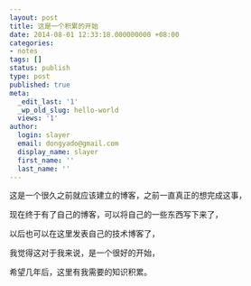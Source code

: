 ```yaml
---
layout: post
title: 这是一个积累的开始
date: 2014-08-01 12:33:18.000000000 +08:00
categories:
- notes
tags: []
status: publish
type: post
published: true
meta:
  _edit_last: '1'
  _wp_old_slug: hello-world
  views: '1'
author:
  login: slayer
  email: dongyado@gmail.com
  display_name: slayer
  first_name: ''
  last_name: ''
---
```


这是一个很久之前就应该建立的博客，之前一直真正的想完成这事，

<!-- more -->

现在终于有了自己的博客，可以将自己的一些东西写下来了，

以后也可以在这里发表自己的技术博客了，

我觉得这对于我来说，是一个很好的开始，

希望几年后，这里有我需要的知识积累。

